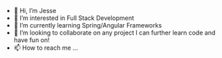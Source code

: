 - 👋 Hi, I’m Jesse
- 👀 I’m interested in Full Stack Development
- 🌱 I’m currently learning Spring/Angular Frameworks
- 💞️ I’m looking to collaborate on any project I can further learn code and have fun on!
- 📫 How to reach me ...

<!---
jwalls505/jwalls505 is a ✨ special ✨ repository because its `README.md` (this file) appears on your GitHub profile.
You can click the Preview link to take a look at your changes.
--->
